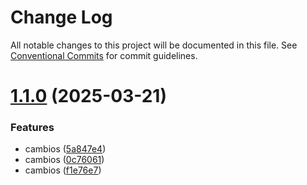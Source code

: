 # Change Log

All notable changes to this project will be documented in this file.
See [Conventional Commits](https://conventionalcommits.org) for commit guidelines.

# [1.1.0](https://github.com/JoanRojasMejia/design-system-demo/compare/@JoanRojasMejia/b2b-ui-inline@1.0.6...@JoanRojasMejia/b2b-ui-inline@1.1.0) (2025-03-21)


### Features

* cambios ([5a847e4](https://github.com/JoanRojasMejia/design-system-demo/commit/5a847e4dae82628b1b070fc44111d0c1743d7485))
* cambios ([0c76061](https://github.com/JoanRojasMejia/design-system-demo/commit/0c760610e4f6e6b970f0f008638bf62b19638ef2))
* cambios ([f1e76e7](https://github.com/JoanRojasMejia/design-system-demo/commit/f1e76e73a9134da113a6933e57675fd163d8226c))
